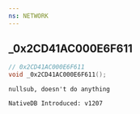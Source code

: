 ```yaml
---
ns: NETWORK
---
```

## _0x2CD41AC000E6F611

```c
// 0x2CD41AC000E6F611
void _0x2CD41AC000E6F611();
```

```
nullsub, doesn't do anything

NativeDB Introduced: v1207
```


